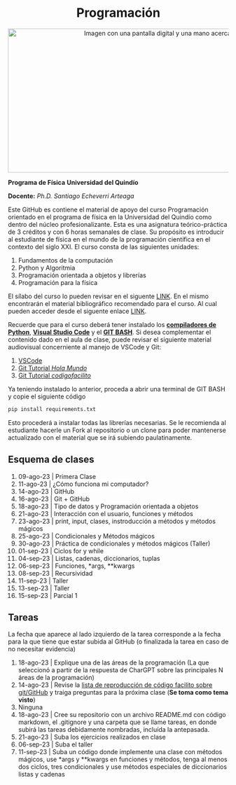 <div align="center">
<h1>Programación</h1>

<img src="https://www.nextibs.com/wp-content/uploads/2021/12/seguridad-informatica-2048x877.jpeg.webp" alt="Imagen con una pantalla digital y una mano acercansose a tocarla"
     width="768"
     height="329">
</div>

**Programa de Física**
**Universidad del Quindío**

**Docente:** *Ph.D. Santiago Echeverri Arteaga*

Este GitHub es contiene el material de apoyo del curso Programación orientado en el programa de física en la Universidad del Quindío como dentro del núcleo profesionalizante. Esta es una asignatura teórico-práctica de 3 créditos y con 6 horas semanales de clase. Su propósito es introducir al estudiante de física en el mundo de la programación científica en el contexto del siglo XXI. El curso consta de las siguientes unidades:

1. Fundamentos de la computación
2. Python y Algoritmia
3. Programación orientada a objetos y librerías
4. Programación para la física

El sílabo del curso lo pueden revisar en el siguente [LINK](https://github.com/Santiago-Echeverri-Arteaga/Programacion_UQ_Fisica/blob/master/silabo_programacion.pdf). En el mismo encontrarán el material bibliográfico recomendado para el curso. Al cual pueden acceder desde el siguente enlace [LINK](https://1drv.ms/u/s!AvgPrG5g0hS9geYeVJN97X8LEwTkiQ?e=f4NW5x).

Recuerde que para el curso deberá tener instalado los [**compiladores de Python**](https://www.python.org/downloads/), [**Visual Studio Code**](https://code.visualstudio.com/download) y el [**GIT BASH**](https://git-scm.com/downloads). Si desea complementar el contenido dado en el aula de clase, puede revisar el siguiente material audiovisual concerniente al manejo de VSCode y Git:

1. [VSCode](https://youtu.be/Ei1y51K8jQk)
2. [Git Tutorial *Hola Mundo*](https://youtu.be/VdGzPZ31ts8)
3. [Git Tutorial *codigofacilito*](https://www.youtube.com/watch?v=zH3I1DZNovk&list=PL9xYXqvLX2kMUrXTvDY6GI2hgacfy0rId)

Ya teniendo instalado lo anterior, proceda a abrir una terminal de GIT BASH y copie el siguiente código

```bash
pip install requirements.txt
```

Esto procederá a instalar todas las librerías necesarias. Se le recomienda al estudiante hacerle un Fork al repositorio o un clone para poder mantenerse actualizado con el material que se irá subiendo paulatinamente.

<h2>Esquema de clases</h2>

1. 09-ago-23 | Primera Clase
2. 11-ago-23 | ¿Cómo funciona mi computador?
3. 14-ago-23 | GitHub
4. 16-ago-23 | Git + GitHub
5. 18-ago-23 | Tipo de datos y Programación orientada a objetos
6. 21-ago-23 | Interacción con el usuario, funciones y métodos
7. 23-ago-23 | print, input, clases, instroducción a métodos y métodos mágicos
8. 25-ago-23 | Condicionales y  Métodos mágicos
9. 30-ago-23 | Práctica de condicionales y métodos mágicos (Taller)
10. 01-sep-23 | Ciclos for y while
11. 04-sep-23 | Listas, cadenas, diccionarios, tuplas
12. 06-sep-23 | Funciones, *args, **kwargs
13. 08-sep-23 | Recursividad
14. 11-sep-23 | Taller
15. 13-sep-23 | Taller
16. 15-sep-23 | Parcial 1

<h2>Tareas</h2>

La fecha que aparece al lado izquierdo de la tarea corresponde a la fecha para la que tiene que estar subida al GitHub (o finalizada la tarea en caso de no necesitar evidencia)

1. 18-ago-23 | Explique una de las áreas de la programación (La que seleccionó a partir de la respuesta de CharGPT sobre las principales N áreas de la programación)
2. 14-ago-23 | Revise la [lista de reproducción de código facilito sobre git/GitHub](https://www.youtube.com/watch?v=zH3I1DZNovk&list=PL9xYXqvLX2kMUrXTvDY6GI2hgacfy0rId) y traiga preguntas para la próxima clase (**Se toma como tema visto**)
3. Ninguna
4. 18-ago-23 | Cree su repositorio con un archivo README.md con código markdown, el .gitignore y una carpeta que se llame tareas, en donde subirá las tareas debidamente nombradas, incluída la antepasada.
5. 21-ago-23 | Suba los ejercicios realizados en clase
6. 06-sep-23 | Suba el taller
7. 11-sep-23 | Suba un código donde implemente una clase con métodos mágicos, use *args y **kwargs en funciones y métodos, tenga al menos dos ciclos, tres condicionales y use métodos especiales de diccionarios listas y cadenas
